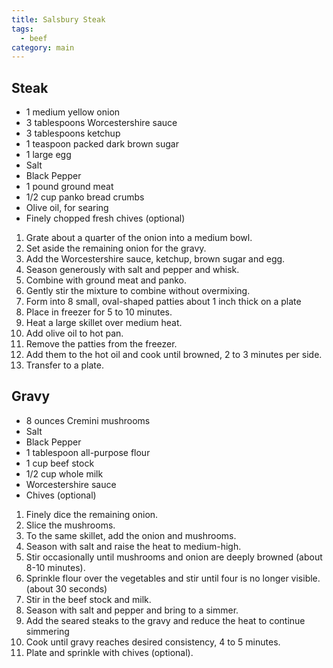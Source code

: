 ```yaml
---
title: Salsbury Steak
tags:
  - beef
category: main
---
```


## Steak

- 1 medium yellow onion
- 3 tablespoons Worcestershire sauce
- 3 tablespoons ketchup
- 1 teaspoon packed dark brown sugar
- 1 large egg
- Salt
- Black Pepper
- 1 pound ground meat
- 1/2 cup panko bread crumbs
- Olive oil, for searing
- Finely chopped fresh chives (optional)

1. Grate about a quarter of the onion into a medium bowl.
1. Set aside the remaining onion for the gravy.
1. Add the Worcestershire sauce, ketchup, brown sugar and egg.
1. Season generously with salt and pepper and whisk.
1. Combine with ground meat and panko.
1. Gently stir the mixture to combine without overmixing.
1. Form into 8 small, oval-shaped patties about 1 inch thick on a plate
1. Place in freezer for 5 to 10 minutes.
1. Heat a large skillet over medium heat.
1. Add olive oil to hot pan.
1. Remove the patties from the freezer.
1. Add them to the hot oil and cook until browned, 2 to 3 minutes per side.
1. Transfer to a plate.

## Gravy

- 8 ounces Cremini mushrooms
- Salt
- Black Pepper
- 1 tablespoon all-purpose flour
- 1 cup beef stock
- 1/2 cup whole milk
- Worcestershire sauce
- Chives (optional)

1. Finely dice the remaining onion.
1. Slice the mushrooms.
1. To the same skillet, add the onion and mushrooms.
1. Season with salt and raise the heat to medium-high.
1. Stir occasionally until mushrooms and onion are deeply browned (about 8-10 minutes).
1. Sprinkle flour over the vegetables and stir until four is no longer visible. (about 30 seconds)
1. Stir in the beef stock and milk.
1. Season with salt and pepper and bring to a simmer.
1. Add the seared steaks to the gravy and reduce the heat to continue simmering
1. Cook until gravy reaches desired consistency, 4 to 5 minutes.
1. Plate and sprinkle with chives (optional).
